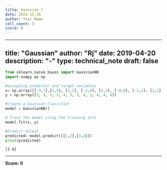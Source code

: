 ```yaml
---
title: Gaussian 1
date: 2024-12-26
author: Your Name
cell_count: 3
score: 0
---
```


---
title: "Gaussian"
author: "Rj"
date: 2019-04-20
description: "-"
type: technical_note
draft: false
---

```python
from sklearn.naive_bayes import GaussianNB
import numpy as np
```


```python
#assigning predictor and target variables
x= np.array([[-3,7],[1,5], [1,2], [-2,0], [2,3], [-4,0], [-1,1], [1,1], [-2,2], [2,7], [-4,1], [-2,7]])
y = np.array([3, 3, 3, 3, 4, 3, 3, 4, 3, 4, 4, 4])

#Create a Gaussian Classifier
model = GaussianNB()

# Train the model using the training sets 
model.fit(x, y)

#Predict Output 
predicted= model.predict([[1,2],[3,4]])
print(predicted)
```

    [3 4]



---
**Score: 0**